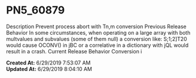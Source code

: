 # PN5_60879

Description Prevent process abort with Tn,m conversion Previous Release Behavior In some circumstances, when operating on a large array with both multvalues and subvalues (some of them null) a conversion like: S;1;2]T20 would cause OCONV() in jBC or a correlative in a dictionary with jQL would result in a crash. Current Release Behavior Conversion i  

**Created At:** 6/29/2019 7:53:07 AM  
**Updated At:** 6/29/2019 8:04:10 AM  

